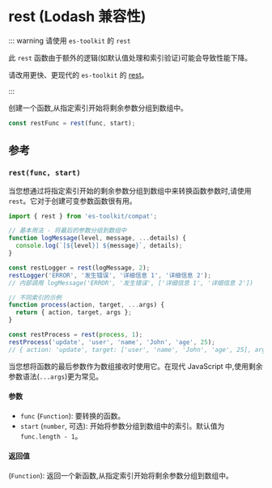 # rest (Lodash 兼容性)

::: warning 请使用 `es-toolkit` 的 `rest`

此 `rest` 函数由于额外的逻辑(如默认值处理和索引验证)可能会导致性能下降。

请改用更快、更现代的 `es-toolkit` 的 [rest](../../function/rest.md)。

:::

创建一个函数,从指定索引开始将剩余参数分组到数组中。

```typescript
const restFunc = rest(func, start);
```

## 参考

### `rest(func, start)`

当您想通过将指定索引开始的剩余参数分组到数组中来转换函数参数时,请使用 `rest`。它对于创建可变参数函数很有用。

```typescript
import { rest } from 'es-toolkit/compat';

// 基本用法 - 将最后的参数分组到数组中
function logMessage(level, message, ...details) {
  console.log(`[${level}] ${message}`, details);
}

const restLogger = rest(logMessage, 2);
restLogger('ERROR', '发生错误', '详细信息 1', '详细信息 2');
// 内部调用 logMessage('ERROR', '发生错误', ['详细信息 1', '详细信息 2'])

// 不同索引的示例
function process(action, target, ...args) {
  return { action, target, args };
}

const restProcess = rest(process, 1);
restProcess('update', 'user', 'name', 'John', 'age', 25);
// { action: 'update', target: ['user', 'name', 'John', 'age', 25], args: undefined }
```

当您想将函数的最后参数作为数组接收时使用它。在现代 JavaScript 中,使用剩余参数语法(`...args`)更为常见。

#### 参数

- `func` (`Function`): 要转换的函数。
- `start` (`number`, 可选): 开始将参数分组到数组中的索引。默认值为 `func.length - 1`。

#### 返回值

(`Function`): 返回一个新函数,从指定索引开始将剩余参数分组到数组中。
